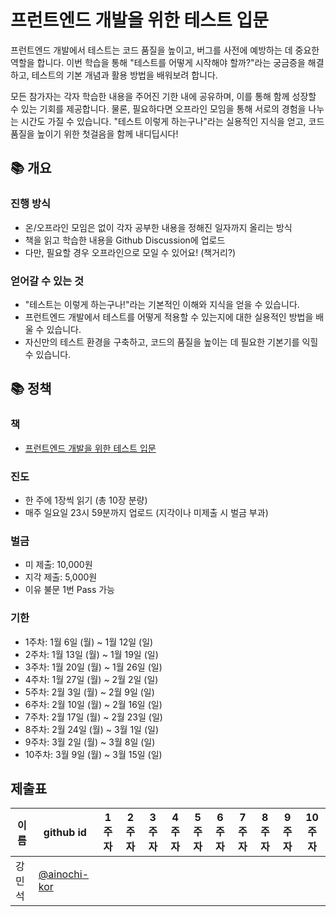 # 프런트엔드 개발을 위한 테스트 입문
프런트엔드 개발에서 테스트는 코드 품질을 높이고, 버그를 사전에 예방하는 데 중요한 역할을 합니다. 이번 학습을 통해 "테스트를 어떻게 시작해야 할까?"라는 궁금증을 해결하고, 테스트의 기본 개념과 활용 방법을 배워보려 합니다.

모든 참가자는 각자 학습한 내용을 주어진 기한 내에 공유하며, 이를 통해 함께 성장할 수 있는 기회를 제공합니다. 물론, 필요하다면 오프라인 모임을 통해 서로의 경험을 나누는 시간도 가질 수 있습니다. "테스트 이렇게 하는구나"라는 실용적인 지식을 얻고, 코드 품질을 높이기 위한 첫걸음을 함께 내디딥시다!


## 📚 개요
### 진행 방식
- 온/오프라인 모임은 없이 각자 공부한 내용을 정해진 일자까지 올리는 방식
- 책을 읽고 학습한 내용을 Github Discussion에 업로드
- 다만, 필요할 경우 오프라인으로 모일 수 있어요! (책거리?)
### 얻어갈 수 있는 것
- "테스트는 이렇게 하는구나!"라는 기본적인 이해와 지식을 얻을 수 있습니다.
- 프런트엔드 개발에서 테스트를 어떻게 적용할 수 있는지에 대한 실용적인 방법을 배울 수 있습니다.
- 자신만의 테스트 환경을 구축하고, 코드의 품질을 높이는 데 필요한 기본기를 익힐 수 있습니다.


## 📚 정책
### 책
- [프런트엔드 개발을 위한 테스트 입문](https://www.yes24.com/Product/Goods/133302593)

### 진도
- 한 주에 1장씩 읽기 (총 10장 분량)
- 매주 일요일 23시 59분까지 업로드 (지각이나 미제출 시 벌금 부과)

### 벌금
- 미 제출: 10,000원
- 지각 제출: 5,000원
- 이유 불문 1번 Pass 가능

### 기한
- 1주차: 1월 6일 (월) ~ 1월 12일 (일)
- 2주차: 1월 13일 (월) ~ 1월 19일 (일)
- 3주차: 1월 20일 (월) ~ 1월 26일 (일)
- 4주차: 1월 27일 (월) ~ 2월 2일 (일)
- 5주차: 2월 3일 (월) ~ 2월 9일 (일)
- 6주차: 2월 10일 (월) ~ 2월 16일 (일)
- 7주차: 2월 17일 (월) ~ 2월 23일 (일)
- 8주차: 2월 24일 (월) ~ 3월 1일 (일)
- 9주차: 3월 2일 (월) ~ 3월 8일 (일)
- 10주차: 3월 9일 (월) ~ 3월 15일 (일)



## 제출표

| 이름   | github id      | 1주자 | 2주자 | 3주자 | 4주자 | 5주자 | 6주자 | 7주자 | 8주자 | 9주자 | 10주자 |
|--------|----------------|-------|-------|-------|-------|-------|-------|-------|-------|-------|--------|
| 강민석 | [@ainochi-kor](https://github.com/ainochi-kor)   |       |       |       |       |       |       |       |       |       |        |


